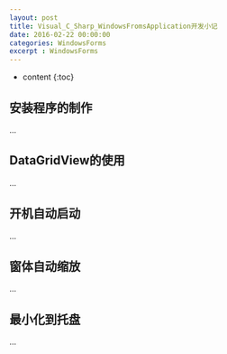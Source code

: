 ```yaml
---
layout: post
title: Visual_C_Sharp_WindowsFromsApplication开发小记 
date: 2016-02-22 00:00:00
categories: WindowsForms
excerpt : WindowsForms
---
```


* content
{:toc}

## 安装程序的制作

...

## DataGridView的使用

...

## 开机自动启动

...

## 窗体自动缩放

...

## 最小化到托盘

...